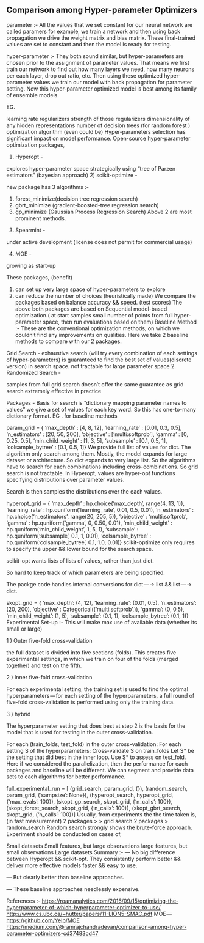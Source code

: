 ## Comparison among Hyper-parameter Optimizers

parameter :-
All the values that we set constant for our neural network are called paramers for example, we train a network and then using back propagation we drive the weight matrix and bias matrix. These final-trained values are set to constant and then the model is ready for testing.

hyper-parameter :-
They both sound similar, but hyper-parameters are chosen prior to the assignment of parameter values. That means we first train our network to find out how many layers we need, how many neurons per each layer, drop out ratio, etc. Then using these optimized hyper-parameter values we train our model with back propagation for parameter setting. Now this hyper-parameter optimized model is best among its family of ensemble models.

EG.

learning rate
regularizers
strength of those regularizers
dimensionality of any hidden representations
number of decision trees (for random forest )
optimization algorithm (even could be)
Hyper-parameters selection has significant impact on model performance.
Open-source hyper-parameter optimization packages,
1) Hyperopt -

explores hyper-parameter space strategically using “tree of Parzen estimators” (bayesian approach)
2) scikit-optimize -

new package
has 3 algorithms :-
1. forest_minimize(decision tree regression search)
2. gbrt_minimize (gradient-boosted-tree regression search)
3. gp_minimize (Gaussian Process Regression Search)
Above 2 are most prominent methods.

3) Spearmint -

under active development (license does not permit for commercial usage)

4) MOE -

growing as start-up

These packages, (benefit)

1. can set up very large space of hyper-parameters to explore
2. can reduce the number of choices (heuristically made)
We compare the packages based on balance accuracy && speed. (test scores)
The above both packages are based on Sequential model-based optimization.( at start samples small number of points from full hyper-parameter space, then run evaluations based on them)
Baseline Method :-
These are the conventional optimization methods, on which we couldn’t find any improvements on qualities. Here we take 2 baseline methods to compare with our 2 packages.

Grid Search -
exhaustive search (will try every combination of each settings of hyper-parameters)
is guaranteed to find the best set of values(discrete version) in search space.
not tractable for large parameter space
2. Randomized Search -

samples from full grid search
doesn’t offer the same guarantee as grid search
extremely effective in practice

Packages -
Basis for search is “dictionary mapping parameter names to values”
we give a set of values for each key word. So this has one-to-many dictionary format.
EG . for baseline methods

param_grid = {
‘max_depth’ : [4, 8, 12],
‘learning_rate’ : [0.01, 0.3, 0.5],
‘n_estimators’ : [20, 50, 200],
‘objective’ : [‘multi:softprob’],
‘gamma’ : [0, 0.25, 0.5],
‘min_child_weight’ : [1, 3, 5],
‘subsample’ : [0.1, 0.5, 1],
‘colsample_bytree’ : [0.1, 0.5, 1]}
We provide full list of values for dict. The algorithm only search among them.
Mostly, the model expands for large dataset or architecture. So dict expands to very large list. So the algorithms have to search for each combinations including cross-combinations. So grid search is not tractable.
In Hyperopt, values are hyper-opt functions specifying distributions over parameter values.

Search is then samples the distributions over the each values.

hyperopt_grid = {
‘max_depth’ : hp.choice(‘max_depth’, range(4, 13, 1)),
‘learning_rate’ : hp.quniform(‘learning_rate’, 0.01, 0.5, 0.01),
‘n_estimators’ : hp.choice(‘n_estimators’, range(20, 205, 5)),
‘objective’ : ‘multi:softprob’,
‘gamma’ : hp.quniform(‘gamma’, 0, 0.50, 0.01),
‘min_child_weight’ : hp.quniform(‘min_child_weight’, 1, 5, 1),
‘subsample’ : hp.quniform(‘subsample’, 0.1, 1, 0.01),
‘colsample_bytree’ : hp.quniform(‘colsample_bytree’, 0.1, 1.0, 0.01)}
scikit-optimize only requires to specify the upper && lower bound for the search space.

scikit-opt wants lists of lists of values, rather than just dict.

So hard to keep track of which parameters are being specified.

The packge code handles internal conversions for dict — -> list && list — -> dict.

skopt_grid = {
‘max_depth’: (4, 12),
‘learning_rate’: (0.01, 0.5),
‘n_estimators’: (20, 200),
‘objective’ : Categorical((‘multi:softprob’,)),
‘gamma’: (0, 0.5),
‘min_child_weight’: (1, 5),
‘subsample’: (0.1, 1),
‘colsample_bytree’: (0.1, 1)}
Experimental Set-up :-
This will make max use of available data (whether its small or large)

1 ) Outer five-fold cross-validation

the full dataset is divided into five sections (folds). This creates five experimental settings, in which we train on four of the folds (merged together) and test on the fifth.

2 ) Inner five-fold cross-validation

For each experimental setting, the training set is used to find the optimal hyperparameters — for each setting of the hyperparameters, a full round of five-fold cross-validation is performed using only the training data.

3 ) hybrid

The hyperparameter setting that does best at step 2 is the basis for the model that is used for testing in the outer cross-validation.

For each (train_folds, test_fold) in the outer cross-validation:
For each setting S of the hyperparameters:
Cross-validate S on train_folds
Let S* be the setting that did best in the inner loop.
Use S* to assess on test_fold.
Here if we considered the parallelization, then the performance for each packages and baseline will be different.
We can segment and provide data sets to each algorithms for better performance.

full_experimental_run = [
(grid_search, param_grid, {}),
(random_search, param_grid, {‘sampsize’: None}),
(hyperopt_search, hyperopt_grid, {‘max_evals’: 100}),
(skopt_gp_search, skopt_grid, {‘n_calls’: 100}),
(skopt_forest_search, skopt_grid, {‘n_calls’: 100}),
(skopt_gbrt_search, skopt_grid, {‘n_calls’: 100})]
Usually, from experiments the the time taken is,(in fast measurement)
2 packages > > grid search
2 packages > random_search
Random search strongly shows the brute-force approach.
Experiment should be conducted on cases of,

Small datasets
Small features, but large observations
large features, but small observations
Large datasets
Summary :-
— No big difference between Hyperopt && scikit-opt. They consistently perform better && deliver more effective models faster && easy to use.

— But clearly better than baseline approaches.

— These baseline approaches needlessly expensive.

References :-
https://roamanalytics.com/2016/09/15/optimizing-the-hyperparameter-of-which-hyperparameter-optimizer-to-use/
http://www.cs.ubc.ca/~hutter/papers/11-LION5-SMAC.pdf
MOE — https://github.com/Yelp/MOE
https://medium.com/@ramrajchandradevan/comparison-among-hyper-parameter-optimizers-cd37483cd47